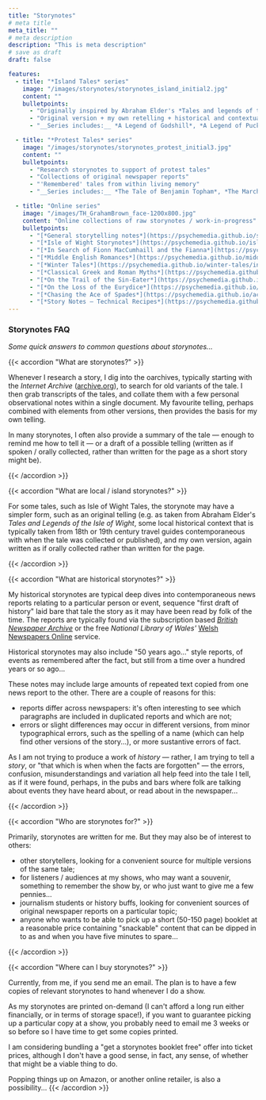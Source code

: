 ```yaml
---
title: "Storynotes"
# meta title
meta_title: ""
# meta description
description: "This is meta description"
# save as draft
draft: false

features:
  - title: "*Island Tales* series"
    image: "/images/storynotes/storynotes_island_initial2.jpg"
    content: ""
    bulletpoints:
      - "Originally inspired by Abraham Elder's *Tales and legends of the Isle of Wight*"
      - "Original version + my own retelling + historical and contextual notes"
      - "__Series includes:__ *A Legend of Godshill*, *A Legend of Puckaster Cove*"

  - title: "*Protest Tales* series"
    image: "/images/storynotes/storynotes_protest_initial3.jpg"
    content: ""
    bulletpoints:
      - "Research storynotes to support of protest tales"
      - "Collections of original newspaper reports"
      - "'Remembered' tales from within living memory"
      - "__Series includes:__ *The Tale of Benjamin Topham*, *The March of the Blanketeers*, *Folly at Folly Hall*"

  - title: "Online series"
    image: "/images/TH_GrahamBrown_face-1200x800.jpg"
    content: "Online collections of raw storynotes / work-in-progress"
    bulletpoints:
      - "[*General storytelling notes*](https://psychemedia.github.io/storytelling-notes/preface.html)"
      - "[*Isle of Wight Storynotes*](https://psychemedia.github.io/island-storynotes/preface.html)"
      - "[*In Search of Fionn MacCumhaill and the Fianna*](https://psychemedia.github.io/finn-resources/preface.html)"
      - "[*Middle English Romances*](https://psychemedia.github.io/middle-english-romances/preface.html)"
      - "[*Winter Tales*](https://psychemedia.github.io/winter-tales/intro.html)"
      - "[*Classical Greek and Roman Myths*](https://psychemedia.github.io/classical-roman-and-greek-myths/)"
      - "[*On the Trail of the Sin-Eater*](https://psychemedia.github.io/sin-eater-resources/)"
      - "[*On the Loss of the Eurydice*](https://psychemedia.github.io/eurydice-resources/)"
      - "[*Chasing the Ace of Spades*](https://psychemedia.github.io/ace-of-spades-devilish-tales/preface.html)"
      - "[*Story Notes – Technical Recipes*](https://psychemedia.github.io/storynotes/)"
---
```


### Storynotes FAQ

*Some quick answers to common questions about storynotes...*

{{< accordion "What are storynotes?" >}}

Whenever I research a story, I dig into the oarchives, typically starting with the *Internet Archive* ([archive.org](https://archive.org)), to search for old variants of the tale. I then grab transcripts of the tales, and collate them with a few personal observational notes within a single document. My favourite telling, perhaps combined with elements from other versions, then provides the basis for my own telling.

In many storynotes, I often also provide a summary of the tale — enough to remind me how to tell it — or a draft of a possible telling (written as if spoken / orally collected, rather than written for the page as a short story might be).

{{< /accordion >}}

{{< accordion "What are local / island storynotes?" >}}

For some tales, such as Isle of Wight Tales, the storynote may have a simpler form, such as an original telling (e.g. as taken from Abraham Elder's *Tales and Legends of the Isle of Wight*, some local historical context that is typically taken from 18th or 19th century travel guides contemporaneous with when the tale was collected or published), and my own version, again written as if orally collected rather than written for the page.

{{< /accordion >}}


{{< accordion "What are historical storynotes?" >}}

My historical storynotes are typical deep dives into contemporaneous news reports relating to a particular person or event, sequence "first draft of history" laid bare that tale the story as it may have been read by folk of the time. The reports are typically found via the subscription based [*British Newspaper Archive*](https://britishnewspaperarchive.co.uk/) or the free *National Library of Wales'* [Welsh Newspapers Online](https://newspapers.library.wales/) service.

Historical storynotes may also include "50 years ago..." style reports, of events as remembered after the fact, but still from a time over a hundred years or so ago...

These notes may include large amounts of repeated text copied from one news report to the other. There are a couple of reasons for this:

- reports differ across newspapers: it's often interesting to see which paragraphs are included in duplicated reports and which are not;
- errors or slight differences may occur in different versions, from minor typographical errors, such as the spelling of a name (which can help find other versions of the story...), or more sustantive errors of fact.

As I am not trying to produce a work of *history* — rather, I am trying to tell a *story*, or "that which is when when the facts are forgotten" — the errors, confusion, misunderstandings and variation all help feed into the tale I tell, as if it were found, perhaps, in the pubs and bars where folk are talking about events they have heard about, or read about in the newspaper...

{{< /accordion >}}

{{< accordion "Who are storynotes for?" >}}

Primarily, storynotes are written for me. But they may also be of interest to others:

- other storytellers, looking for a convenient source for multiple versions of the same tale;
- for listeners / audiences at my shows, who may want a souvenir, something to remember the show by, or who just want to give me a few pennies...
- journalism students or history buffs, looking for convenient sources of original newspaper reports on a particular topic;
- anyone who wants to be able to pick up a short (50-150 page) booklet at a reasonable price containing "snackable" content that can be dipped in to as and when you have five minutes to spare...

{{< /accordion >}}

{{< accordion "Where can I buy storynotes?" >}}

Currently, from me, if you send me an email. The plan is to have a few copies of relevant storynotes to hand whenever I do a show.

As my storynotes are printed on-demand (I can't afford a long run either financially, or in terms of storage space!), if you want to guarantee picking up a particular copy at a show, you probably need to email me 3 weeks or so before so I have time to get some copies printed.

I am considering bundling a "get a storynotes booklet free" offer into ticket prices, although I don't have a good sense, in fact, any sense, of whether that might be a viable thing to do. 

Popping things up on Amazon, or another online retailer, is also a possibility...
{{< /accordion >}}
